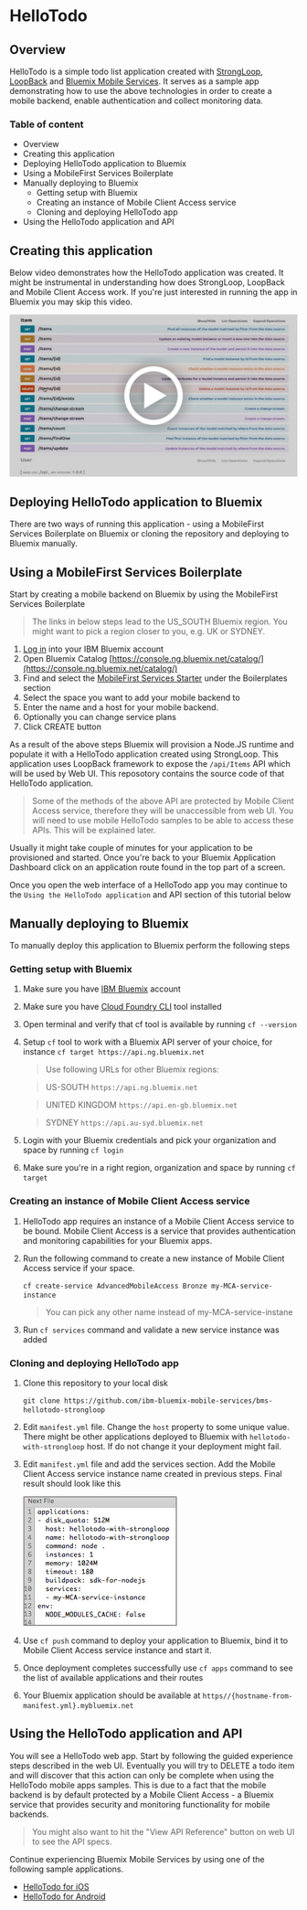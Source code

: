 # HelloTodo 

## Overview
HelloTodo is a simple todo list application created with [StrongLoop](https://strongloop.com/), [LoopBack](https://strongloop.com/node-js/loopback-framework/) and [Bluemix Mobile Services](http://www.ibm.com/cloud-computing/bluemix/solutions/mobilefirst/). It serves as a sample app demonstrating how to use the above technologies in order to create a mobile backend, enable authentication and collect monitoring data. 

### Table of content
* Overview
* Creating this application
* Deploying HelloTodo application to Bluemix
* Using a MobileFirst Services Boilerplate
* Manually deploying to Bluemix
	* Getting setup with Bluemix
	* Creating an instance of Mobile Client Access service
	* Cloning and deploying HelloTodo app
* Using the HelloTodo application and API

## Creating this application 

Below video demonstrates how the HelloTodo application was created. It might be instrumental in understanding how does StrongLoop, LoopBack and Mobile Client Access work. If you're just interested in running the app in Bluemix you may skip this video. 

<a href="https://www.youtube.com/watch?v=fAM0wOfvelY" target="_blank">
<img src="video-img.png"/>
</a>


## Deploying HelloTodo application to Bluemix

There are two ways of running this application - using a MobileFirst Services Boilerplate on Bluemix or cloning the repository and deploying to Bluemix manually. 

## Using a MobileFirst Services Boilerplate
Start by creating a mobile backend on Bluemix by using the MobileFirst Services Boilerplate

> The links in below steps lead to the US_SOUTH Bluemix region. You might want to pick a region closer to you, e.g. UK or SYDNEY. 

1. [Log in](https://console.ng.bluemix.net/home/auth/bluemix) into your IBM Bluemix account
2. Open Bluemix Catalog [https://console.ng.bluemix.net/catalog/](https://console.ng.bluemix.net/catalog/)
3. Find and select the [MobileFirst Services Starter](https://console.ng.bluemix.net/catalog/starters/mobilefirst-services-starter/) under the Boilerplates section
4. Select the space you want to add your mobile backend to
5. Enter the name and a host for your mobile backend. 
6. Optionally you can change service plans
7. Click CREATE button

As a result of the above steps Bluemix will provision a Node.JS runtime and populate it with a HelloTodo application created using StrongLoop. This application uses LoopBack framework to expose the `/api/Items` API which will be used by Web UI. This reposotory contains the source code of that HelloTodo application.

> Some of the methods of the above API are protected by Mobile Client Access service, therefore they will be unaccessible from web UI. You will need to use mobile HelloTodo samples to be able to access these APIs. This will be explained later.

Usually it might take couple of minutes for your application to be provisioned and started. Once you're back to your Bluemix Application Dashboard click on an application route found in the top part of a screen. 

Once you open the web interface of a HelloTodo app you may continue to the `Using the HelloTodo application` and API section of this tutorial below

## Manually deploying to Bluemix
To manually deploy this application to Bluemix perform the following steps

### Getting setup with Bluemix

1. Make sure you have [IBM Bluemix](https://console.ng.bluemix.net/) account
2. Make sure you have [Cloud Foundry CLI](https://www.ng.bluemix.net/docs/cli/downloads.html) tool installed
3. Open terminal and 	verify that cf tool is available by running `cf --version`
1. Setup `cf` tool to work with a Bluemix API server of your choice, for instance `cf target https://api.ng.bluemix.net`

	> Use following URLs for other Bluemix regions:
	
	> US-SOUTH `https://api.ng.bluemix.net`
	
	> UNITED KINGDOM `https://api.en-gb.bluemix.net`
	
	> SYDNEY `https://api.au-syd.bluemix.net`

1. Login with your Bluemix credentials and pick your organization and space by running `cf login`

1. Make sure you're in a right region, organization and space by running `cf target`	
### Creating an instance of Mobile Client Access service

1. HelloTodo app requires an instance of a Mobile Client Access service to be bound. Mobile Client Access is a service that provides authentication and monitoring capabilities for your Bluemix apps. 

1. Run the following command to create a new instance of Mobile Client Access service if your space. 

	```Shell
	cf create-service AdvancedMobileAccess Bronze my-MCA-service-instance
	```
	
	> You can pick any other name instead of my-MCA-service-instane
	
1. Run `cf services` command and validate a new service instance was added

### Cloning and deploying HelloTodo app

1. Clone this repository to your local disk

	```Shell
	git clone https://github.com/ibm-bluemix-mobile-services/bms-hellotodo-strongloop
	```
	
1. Edit `manifest.yml` file. Change the `host` property to some unique value. There might be other applications deployed to Bluemix with `hellotodo-with-strongloop` host. If do not change it your deployment might fail. 

1. Edit `manifest.yml` file and add the services section. Add the Mobile Client Access service instance name created in previous steps. Final result should look like this

	![image](updated-manifest.png) 

1. Use `cf push` command to deploy your application to Bluemix, bind it to Mobile Client Access service instance and start it. 

1. Once deployment completes successfully use `cf apps` command to see the list of available applications and their routes

1. Your Bluemix application should be available at `https//{hostname-from-manifest.yml}.mybluemix.net`

## Using the HelloTodo application and API
You will see a HelloTodo web app. Start by following the guided experience steps described in the web UI. Eventually you will try to DELETE a todo item and will discover that this action can only be complete when using the HelloTodo mobile apps samples. This is due to a fact that the mobile backend is by default protected by a Mobile Client Access - a Bluemix service that provides security and monitoring functionality for mobile backends. 

> You might also want to hit the "View API Reference" button on web UI to see the API specs.

Continue experiencing Bluemix Mobile Services by using one of the following sample applications.

* [HelloTodo for iOS](https://github.com/ibm-bluemix-mobile-services/bms-samples-ios-hellotodo)
* [HelloTodo for Android](https://github.com/ibm-bluemix-mobile-services/bms-samples-android-hellotodo) 
